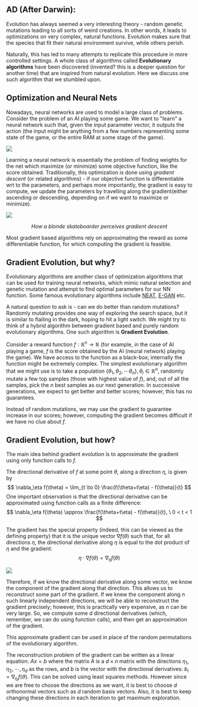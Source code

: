 ## AD (After Darwin):

Evolution has always seemed a very interesting theory - random genetic mutations leading to all sorts of weird creations. In other words, it leads to optimizations on very complex, natural functions. Evolution makes sure that the species that fit their natural environment survive, while others perish.

Naturally, this has led to many attempts to replicate this procedure in more controlled settings. A whole class of algorithms called **Evolutionary algorithms** have been discovered (invented? this is a deeper question for another time) that are inspired from natural evolution. Here we discuss one such algorithm that we stumbled upon.

## Optimization and Neural Nets
Nowadays, neural networks are used to model a large class of problems. Consider the problem of an AI playing some game. We want to "learn" a neural network such that, given the input parameter vector, it outputs the action (the input might be anything from a few numbers representing some state of the game, or the entire RAM at some stage of the game).

![](https://i.imgur.com/oiw8L9W.png)
<!-- <i><center>hello</center></i> -->

Learning a neural network is essentially the problem of finding weights for the net which maximize (or minimize) some objective function, like the score obtained. Traditionally, this optimization is done using *gradient descent* (or related algorithms) - if our objective function is differentiable wrt to the parameters, and perhaps more importantly, the gradient is easy to compute, we update the parameters by travelling along the gradient(either ascending or descending, depending on if we want to maximize or minimize).

![](https://i.imgur.com/RhYWI1I.png)

<i><center>How a blonde skateboarder perceives gradient descent</center></i>

Most gradient based algorithms rely on approximating the reward as some differentiable function, for which computing the gradient is feasible. 

## Gradient Evolution, but why?
Evolutionary algorithms are another class of optimization algorithms that can be used for training neural networks, which mimic natural selection and genetic mutation and attempt to find optimal parameters for our NN function. Some famous evolutionary algorithms include [NEAT](http://nn.cs.utexas.edu/downloads/papers/stanley.ec02.pdf), [E-GAN](https://arxiv.org/pdf/1803.00657.pdf) etc. 

A natural question to ask is - can we do better than random mutations? Randomly mutating provides one way of exploring the search space, but it is similar to flailing in the dark, hoping to hit a light switch. We might try to think of a hybrid algorithm between gradient based and purely random evolutionary algorithms. One such algorithm is **Gradient Evolution**.

Consider a reward function $f : \mathbb{R}^n \to \mathbb{R}$ (for example, in the case of AI playing a game, $f$ is the score obtained by the AI (neural network) playing the game). We have access to the function as a black-box; internally the function might be extremely complex. The simplest evolutionary algorithm that we might use is to take a population $\{\theta_1, \theta_2, \cdots \theta_{n}\}, \theta_i \in \mathbb{R}^n$, randomly mutate a few top samples (those with highest value of $f$), and, out of all the samples, pick the $n$ best samples as our next generation. In successive generations, we expect to get better and better scores; however, this has no guarantees.

Instead of random mutations, we may use the gradient to guarantee increase in our scores; however, computing the gradient becomes difficult if we have no clue about $f$.

## Gradient Evolution, but how?
The main idea behind gradient evolution is to approximate the gradient using only function calls to $f$. 

The directional derivative of $f$ at some point $\theta$, along a direction $\eta$, is given by 
$$
\nabla_\eta f(\theta) = \lim_{t \to 0} \frac{f(\theta+t\eta) - f(\theta)}{t}
$$
One important observation is that the directional derivative can be approximated using function calls as a finite difference:
$$
\nabla_\eta f(\theta) \approx \frac{f(\theta+t\eta) - f(\theta)}{t}, \ 0 < t < 1
$$


The gradient has the special property (indeed, this can be viewed as the defining property) that it is the unique vector $\nabla f(\theta)$ such that, for all directions $\eta$, the directional derivative along $\eta$ is equal to the dot product of $\eta$ and the gradient: 
$$
\eta \cdot \nabla f(\theta) = \nabla_\eta f(\theta)
$$

![](https://i.imgur.com/j7tOknK.png)


Therefore, if we know the directional derivative along some vector, we know the component of the gradient along that direction. This allows us to reconstruct some part of the gradient. If we knew the component along $n$ such linearly independent directions, we will be able to reconstruct the gradient precisely; however, this is practically very expensive, as $n$ can be very large. So, we compute some $d$ directional derivatives (which, remember, we can do using function calls), and then get an approximation of the gradient.

This approximate gradient can be used in place of the random permutations of the evolutionary algorithm.

The reconstruction problem of the gradient can be written as a linear equation: $Ax = b$ where the matrix $A$ is a $d \times n$ matrix with the directions $\eta_1, \eta_2, \cdots, \eta_d$ as the rows, and $b$ is the vector with the directional derivatives: $b_i = \nabla_{\eta_i} f(\theta)$. This can be solved using least squares methods. However since we are free to choose the directions as we want, it is best to choose $d$ orthonormal vectors such as $d$ random basis vectors. Also, it is best to keep changing these directions in each iteration to get maximum exploration. 
